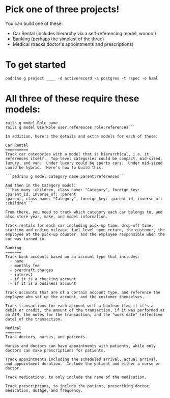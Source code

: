 Pick one of three projects!
==========================
You can build one of these:
  - Car Rental (includes hierarchy via a self-referencing model, woooo!)
  - Banking (perhaps the simplest of the three)
  - Medical (tracks doctor's appointments and prescriptions)

To get started
==============

```padrino g project ____ -d activerecord -a postgres -t rspec -e haml```

All three of these require these models:
========================================

```rails g model User name email password_digest phone
rails g model Role name
rails g model UserRole user:references role:references```

In addition, here's the details and extra models for each of these:

Car Rental
==========
Track car categories with a model that is hierarchical, i.e. it references itself.  Top-level categories could be compact, mid-sized, luxury, and van.  Under luxury could be sports cars.  Under mid-sized could be hybrid.  Here's how to build this:

```padrino g model Category name parent:references```

And then in the Category model:
```has_many :children, class_name: "Category", foreign_key: :parent_id, inverse_of: :parent
:parent, class_name: "Category", foreign_key: :parent_id, inverse_of: :children```

From there, you need to track which category each car belongs to, and also store year, make, and model information.

Track rentals for each car including pick-up time, drop-off time, starting and ending mileage, fuel level upon return, the customer, the employee at the pick-up counter, and the employee responsible when the car was turned in.

Banking
=======
Track bank accounts based on an account type that includes:
  - name
  - monthly fee
  - overdraft charges
  - interest
  - if it is a checking account
  - if it is a business account

Track accounts that are of a certain account type, and reference the employee who set up the account, and the customer themselves.

Track transactions for each account with a boolean flag if it's a debit or credit, the amount of the transaction, if it was performed at an ATM, the notes for the transaction, and the "work date" (effective date) of the transaction.

Medical
=======
Track doctors, nurses, and patients.

Nurses and doctors can have appointments with patients, while only doctors can make prescriptions for patients.

Track appointments including the scheduled arrival, actual arrival, and appointment duration.  Include the patient and either a nurse or doctor.

Track medications, to only include the name of the medication.

Track prescriptions, to include the patient, prescribing doctor, medication, dosage, and frequency.
